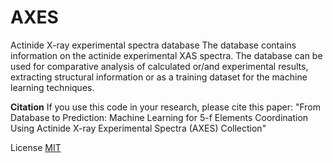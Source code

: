 # AXES
Actinide X-ray experimental spectra database
The database contains information on the actinide experimental XAS spectra. The database can be used for comparative analysis of calculated or/and experimental results, extracting structural information or as a training dataset for the machine learning techniques.  



**Citation**
If you use this code in your research, please cite this paper: "From Database to Prediction: Machine Learning for 5-f Elements Coordination Using Actinide X-ray Experimental Spectra (AXES) Collection"

License
[MIT](https://github.com/SmartChemDesign/AXES/blob/main/LICENSE)
